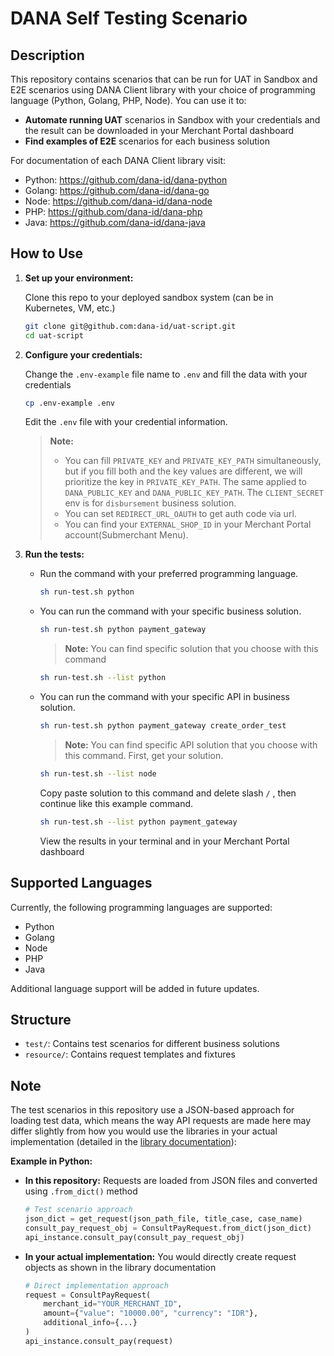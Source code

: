 # DANA Self Testing Scenario

## Description

This repository contains scenarios that can be run for UAT in Sandbox and E2E scenarios using DANA Client library with your choice of programming language (Python, Golang, PHP, Node). You can use it to:

- **Automate running UAT** scenarios in Sandbox with your credentials and the result can be downloaded in your Merchant Portal dashboard
- **Find examples of E2E** scenarios for each business solution

For documentation of each DANA Client library visit:
- Python: https://github.com/dana-id/dana-python
- Golang: https://github.com/dana-id/dana-go
- Node: https://github.com/dana-id/dana-node
- PHP: https://github.com/dana-id/dana-php
- Java: https://github.com/dana-id/dana-java

## How to Use

1. **Set up your environment:**
   
   Clone this repo to your deployed sandbox system (can be in Kubernetes, VM, etc.)
   ```bash
   git clone git@github.com:dana-id/uat-script.git
   cd uat-script
   ```

2. **Configure your credentials:**

   Change the `.env-example` file name to `.env` and fill the data with your credentials
   ```bash
   cp .env-example .env
   ```
   Edit the `.env` file with your credential information.
   
   > **Note:** 
   >   - You can fill `PRIVATE_KEY` and `PRIVATE_KEY_PATH` simultaneously, but if you fill both and the key values are different, we will prioritize the key in `PRIVATE_KEY_PATH`. The same applied to `DANA_PUBLIC_KEY` and `DANA_PUBLIC_KEY_PATH`. The `CLIENT_SECRET` env is for `disbursement` business solution.
   >   - You can set `REDIRECT_URL_OAUTH` to get auth code via url.
   >   - You can find your `EXTERNAL_SHOP_ID` in your Merchant Portal account(Submerchant Menu).

3. **Run the tests:**
   
   - Run the command with your preferred programming language.
      ```bash
      sh run-test.sh python
      ```
   - You can run the command with your specific business solution.
      ```bash
      sh run-test.sh python payment_gateway
      ```

      > **Note:** You can find specific solution that you choose with this command
      ```bash
      sh run-test.sh --list python
      ```
   - You can run the command with your specific API in business solution.
      ```bash
      sh run-test.sh python payment_gateway create_order_test
      ```
      > **Note:** You can find specific API solution that you choose with this command. First, get your solution.
      ```bash
      sh run-test.sh --list node
      ```
      Copy paste solution to this command and delete slash `/` , then continue like this example command.
      ```bash
      sh run-test.sh --list python payment_gateway  
      ```

      View the results in your terminal and in your Merchant Portal dashboard

## Supported Languages

Currently, the following programming languages are supported:

- Python
- Golang
- Node
- PHP
- Java

Additional language support will be added in future updates.

## Structure

- `test/`: Contains test scenarios for different business solutions
- `resource/`: Contains request templates and fixtures

## Note

The test scenarios in this repository use a JSON-based approach for loading test data, which means the way API requests are made here may differ slightly from how you would use the libraries in your actual implementation (detailed in the [library documentation](#description)):

**Example in Python:**
- **In this repository:** Requests are loaded from JSON files and converted using `.from_dict()` method
  ```python
  # Test scenario approach
  json_dict = get_request(json_path_file, title_case, case_name)
  consult_pay_request_obj = ConsultPayRequest.from_dict(json_dict)
  api_instance.consult_pay(consult_pay_request_obj)
  ```

- **In your actual implementation:** You would directly create request objects as shown in the library documentation
  ```python
  # Direct implementation approach
  request = ConsultPayRequest(
      merchant_id="YOUR_MERCHANT_ID",
      amount={"value": "10000.00", "currency": "IDR"},
      additional_info={...}
  )
  api_instance.consult_pay(request)
  ```